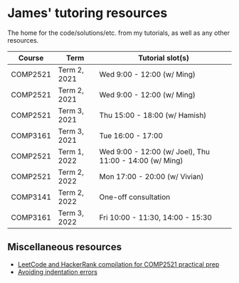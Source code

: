 # James' tutoring resources
The home for the code/solutions/etc. from my tutorials, as well as any other resources.

|Course|Term|Tutorial slot(s)|
|------|----|-------------|
|COMP2521|Term 2, 2021|Wed 9:00 - 12:00 (w/ Ming)|
|COMP2521|Term 2, 2021|Wed 9:00 - 12:00 (w/ Ming)|
|COMP2521|Term 3, 2021|Thu 15:00 - 18:00 (w/ Hamish)|
|COMP3161|Term 3, 2021|Tue 16:00 - 17:00|
|COMP2521|Term 1, 2022|Wed 9:00 - 12:00 (w/ Joel), Thu 11:00 - 14:00 (w/ Ming)|
|COMP2521|Term 2, 2022|Mon 17:00 - 20:00 (w/ Vivian)|
|COMP3141|Term 2, 2022|One-off consultation|
|COMP3161|Term 3, 2022|Fri 10:00 - 11:30, 14:00 - 15:30|

## Miscellaneous resources
- [LeetCode and HackerRank compilation for COMP2521 practical prep](https://gist.github.com/jedavidson/1a99b8944897d532271fe164d4ce3049)
- [Avoiding indentation errors](https://github.com/jedavidson/tutoring/blob/22t1-finished/22t1/cs2521/wk9/indentation.md)
